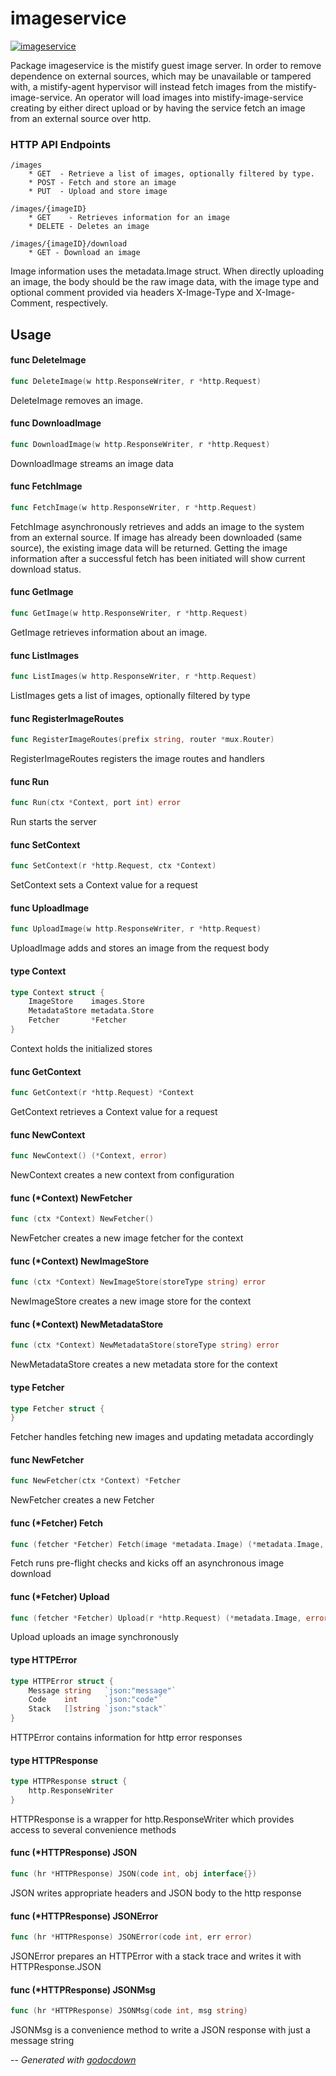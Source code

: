 # imageservice

[![imageservice](https://godoc.org/github.com/mistifyio/mistify-image-service?status.png)](https://godoc.org/github.com/mistifyio/mistify-image-service)

Package imageservice is the mistify guest image server. In order to remove
dependence on external sources, which may be unavailable or tampered with, a
mistify-agent hypervisor will instead fetch images from the
mistify-image-service. An operator will load images into mistify-image-service
creating by either direct upload or by having the service fetch an image from an
external source over http.

### HTTP API Endpoints

    /images
    	* GET  - Retrieve a list of images, optionally filtered by type.
    	* POST - Fetch and store an image
    	* PUT  - Upload and store image

    /images/{imageID}
    	* GET    - Retrieves information for an image
    	* DELETE - Deletes an image

    /images/{imageID}/download
    	* GET - Download an image

Image information uses the metadata.Image struct. When directly uploading an
image, the body should be the raw image data, with the image type and optional
comment provided via headers X-Image-Type and X-Image-Comment, respectively.

## Usage

#### func  DeleteImage

```go
func DeleteImage(w http.ResponseWriter, r *http.Request)
```
DeleteImage removes an image.

#### func  DownloadImage

```go
func DownloadImage(w http.ResponseWriter, r *http.Request)
```
DownloadImage streams an image data

#### func  FetchImage

```go
func FetchImage(w http.ResponseWriter, r *http.Request)
```
FetchImage asynchronously retrieves and adds an image to the system from an
external source. If image has already been downloaded (same source), the
existing image data will be returned. Getting the image information after a
successful fetch has been initiated will show current download status.

#### func  GetImage

```go
func GetImage(w http.ResponseWriter, r *http.Request)
```
GetImage retrieves information about an image.

#### func  ListImages

```go
func ListImages(w http.ResponseWriter, r *http.Request)
```
ListImages gets a list of images, optionally filtered by type

#### func  RegisterImageRoutes

```go
func RegisterImageRoutes(prefix string, router *mux.Router)
```
RegisterImageRoutes registers the image routes and handlers

#### func  Run

```go
func Run(ctx *Context, port int) error
```
Run starts the server

#### func  SetContext

```go
func SetContext(r *http.Request, ctx *Context)
```
SetContext sets a Context value for a request

#### func  UploadImage

```go
func UploadImage(w http.ResponseWriter, r *http.Request)
```
UploadImage adds and stores an image from the request body

#### type Context

```go
type Context struct {
	ImageStore    images.Store
	MetadataStore metadata.Store
	Fetcher       *Fetcher
}
```

Context holds the initialized stores

#### func  GetContext

```go
func GetContext(r *http.Request) *Context
```
GetContext retrieves a Context value for a request

#### func  NewContext

```go
func NewContext() (*Context, error)
```
NewContext creates a new context from configuration

#### func (*Context) NewFetcher

```go
func (ctx *Context) NewFetcher()
```
NewFetcher creates a new image fetcher for the context

#### func (*Context) NewImageStore

```go
func (ctx *Context) NewImageStore(storeType string) error
```
NewImageStore creates a new image store for the context

#### func (*Context) NewMetadataStore

```go
func (ctx *Context) NewMetadataStore(storeType string) error
```
NewMetadataStore creates a new metadata store for the context

#### type Fetcher

```go
type Fetcher struct {
}
```

Fetcher handles fetching new images and updating metadata accordingly

#### func  NewFetcher

```go
func NewFetcher(ctx *Context) *Fetcher
```
NewFetcher creates a new Fetcher

#### func (*Fetcher) Fetch

```go
func (fetcher *Fetcher) Fetch(image *metadata.Image) (*metadata.Image, error)
```
Fetch runs pre-flight checks and kicks off an asynchronous image download

#### func (*Fetcher) Upload

```go
func (fetcher *Fetcher) Upload(r *http.Request) (*metadata.Image, error)
```
Upload uploads an image synchronously

#### type HTTPError

```go
type HTTPError struct {
	Message string   `json:"message"`
	Code    int      `json:"code"`
	Stack   []string `json:"stack"`
}
```

HTTPError contains information for http error responses

#### type HTTPResponse

```go
type HTTPResponse struct {
	http.ResponseWriter
}
```

HTTPResponse is a wrapper for http.ResponseWriter which provides access to
several convenience methods

#### func (*HTTPResponse) JSON

```go
func (hr *HTTPResponse) JSON(code int, obj interface{})
```
JSON writes appropriate headers and JSON body to the http response

#### func (*HTTPResponse) JSONError

```go
func (hr *HTTPResponse) JSONError(code int, err error)
```
JSONError prepares an HTTPError with a stack trace and writes it with
HTTPResponse.JSON

#### func (*HTTPResponse) JSONMsg

```go
func (hr *HTTPResponse) JSONMsg(code int, msg string)
```
JSONMsg is a convenience method to write a JSON response with just a message
string

--
*Generated with [godocdown](https://github.com/robertkrimen/godocdown)*
